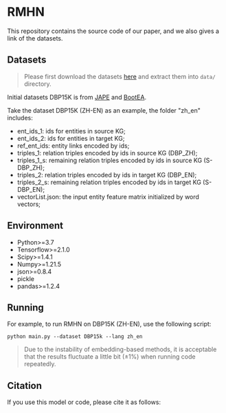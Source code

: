 # RMHN
This repository contains the source code of our paper, and we also gives a link of the datasets.



## Datasets

> Please first download the datasets [here](https://www.aliyundrive.com/s/h93t537jRJ7 ) and extract them into `data/` directory.

Initial datasets DBP15K is from [JAPE](https://github.com/nju-websoft/JAPE) and [BootEA](https://github.com/nju-websoft/BootEA).

Take the dataset DBP15K (ZH-EN) as an example, the folder "zh_en" includes:

* ent_ids_1: ids for entities in source KG;
* ent_ids_2: ids for entities in target KG;
* ref_ent_ids: entity links encoded by ids;
* triples_1: relation triples encoded by ids in source KG (DBP_ZH);
* triples_1_s: remaining relation triples encoded by ids in source KG (S-DBP_ZH);
* triples_2: relation triples encoded by ids in target KG (DBP_EN);
* triples_2_s: remaining relation triples encoded by ids in target KG (S-DBP_EN);
* vectorList.json: the input entity feature matrix initialized by word vectors;

## Environment

* Python>=3.7
* Tensorflow>=2.1.0
* Scipy>=1.4.1
* Numpy>=1.21.5
* json>=0.8.4
* pickle
* pandas>=1.2.4

## Running

For example, to run RMHN on DBP15K (ZH-EN), use the following script:

```
python main.py --dataset DBP15k --lang zh_en
```


> Due to the instability of embedding-based methods, it is acceptable that the results fluctuate a little bit (±1%) when running code repeatedly.

## Citation

If you use this model or code, please cite it as follows: